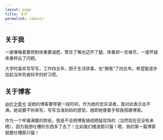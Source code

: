 ```yaml
---
layout: page
title: 关于
permalink: /about/
---
```

## 关于我

一直嚷嚷着要控制体重要减肥，管住了嘴也迈开了腿，体重却一言难尽，一度怀疑体重秤出了问题。
 
大学时喜欢写写写，工作四五年，困于生活琐事，也“搁笔”了四五年。希望能逐步拾起当年热衷码字的好习惯。
 
## 关于博客

[@叶夕青兮](https://erl.im) 说她的博客要停更一段时间，作为她的忠实读者，我对此表示出不满。她说要不你来写，写写当准妈妈的感受。随即她便着手帮我搭建博客。
 
作为一个牢骚满腹的胖纸，我是不会把博客搞成晒娃现场的（当然现在还没有来晒），因为我想吐槽的东西多了去了！比如我们楼道那只猫！嗯，我的第一篇博客就要吐槽那只猫！


